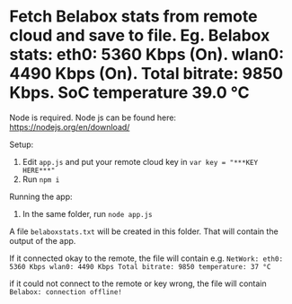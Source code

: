 # Fetch Belabox stats from remote cloud and save to file. Eg. Belabox stats: eth0: 5360 Kbps (On). wlan0: 4490 Kbps (On). Total bitrate: 9850 Kbps. SoC temperature 39.0 °C

Node is required.
Node js can be found here: https://nodejs.org/en/download/

Setup:
1. Edit `app.js` and put your remote cloud key in `var key = "***KEY HERE***"`
2. Run `npm i `

Running the app:
1. In the same folder, run `node app.js`

A file `belaboxstats.txt` will be created in this folder. That will contain the output of the app.

If it connected okay to the remote, the file will contain e.g. 
`NetWork:
eth0: 5360 Kbps
wlan0: 4490 Kbps
Total bitrate: 9850
temperature: 37 °C
`

if it could not connect to the remote or key wrong, the file will contain `Belabox: connection offline!`


